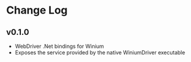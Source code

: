 ﻿# Change Log

<!--## Unreleased-->
## v0.1.0

- WebDriver .Net bindings for Winium
- Exposes the service provided by the native WiniumDriver executable




